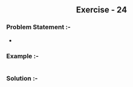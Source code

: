 <center><h2>Exercise - 24</h2> </center>

### Problem Statement :-
* 

### Example :-
```shell

```

### Solution :-
```python

```


